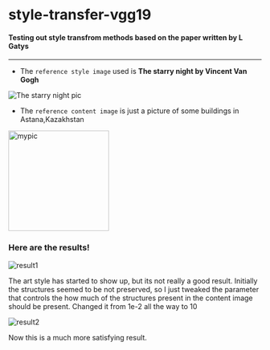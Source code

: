 # style-transfer-vgg19
#### Testing out style transfrom methods based on the paper written by L Gatys
---
- The `reference style image` used is **The starry night by Vincent Van Gogh**

![The starry night pic](https://github.com/fadh1l/style-transfer-vgg19/blob/main/style2_image.png)

- The `reference content image` is just a picture of some buildings in Astana,Kazakhstan

<img src="https://github.com/fadh1l/style-transfer-vgg19/blob/main/content3_image.png" alt="mypic" style="width:200px; height:200px"/>

 ### Here are the results!
 
![result1](https://github.com/fadh1l/style-transfer-vgg19/blob/main/result_1.png)


The art style has started to show up, but its not really a good result.
Initially the structures seemed to be not preserved, so I just tweaked the parameter that controls the how much of the structures present in the content image should be present.
Changed it from 1e-2 all the way to 10

![result2](https://github.com/fadh1l/style-transfer-vgg19/blob/main/result_2.png)

Now this is a much more satisfying result.
